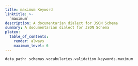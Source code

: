 ```yaml
---
title: maximum Keyword
linktitle: >-
  `maximum`
description: A documentarian dialect for JSON Schema
summary: A documentarian dialect for JSON Schema
platen:
  table_of_contents:
    render: always
    maximum_level: 6
---
```


```schematize
data_path: schemas.vocabularies.validation.keywords.maximum
```
